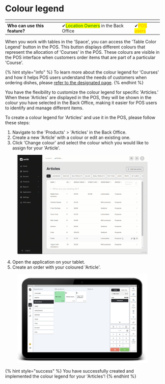 # Colour legend

<table data-card-size="large" data-view="cards"><thead><tr><th></th><th></th><th></th></tr></thead><tbody><tr><td><strong>Who can use this feature?</strong></td><td><span data-gb-custom-inline data-tag="emoji" data-code="2714">✔</span><mark style="color:green;">Location Owners</mark> in the Back Office</td><td><span data-gb-custom-inline data-tag="emoji" data-code="2714">✔</span><mark style="color:orange;">POS users</mark></td></tr></tbody></table>

When you work with tables in the 'Space', you can access the 'Table Color Legend' button in the POS. This button displays different colours that represent the allocation of 'Courses' in the POS. These colours are visible in the POS interface when customers order items that are part of a particular 'Course'.&#x20;

{% hint style="info" %}
To learn more about the colour legend for 'Courses' and how it helps POS users understand the needs of customers when ordering dishes, please [refer to the designated page](../../products/courses/courses-colours.md).
{% endhint %}

You have the flexibility to customize the colour legend for specific 'Articles.' When these 'Articles' are displayed in the POS, they will be shown in the colour you have selected in the Back Office, making it easier for POS users to identify and manage different items.

To create a colour legend for 'Articles' and use it in the POS, please follow these steps:

1. Navigate to the 'Products' > 'Articles' in the Back Office.
2. Create a new 'Article' with a colour or edit an existing one.
3. Click 'Change colour' and select the colour which you would like to assign for your 'Article'.

<figure><img src="../../../.gitbook/assets/colour-legend.gif" alt=""><figcaption></figcaption></figure>

4. Open the application on your tablet.
5. Create an order with your coloured 'Article'.

<figure><img src="../../../.gitbook/assets/colour-tablet.png" alt=""><figcaption></figcaption></figure>

{% hint style="success" %}
You have successfully created and implemented the colour legend for your 'Articles'!
{% endhint %}
